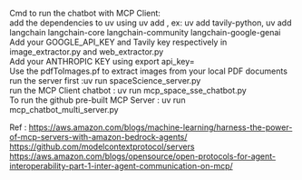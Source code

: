 Cmd to run the chatbot with MCP Client: <br>
add the dependencies to uv using uv add , ex: uv add tavily-python, uv add langchain langchain-core langchain-community langchain-google-genai <br>
Add your GOOGLE_API_KEY and Tavily key respectively in image_extractor.py and web_extractor.py <br>
Add your ANTHROPIC KEY using export api_key= <br>
Use the pdfToImages.pf to extract images from your local PDF documents <br>
run the server first :uv run spaceScience_server.py <br>
run the MCP Client chatbot : uv run mcp_space_sse_chatbot.py <br>
To run the github pre-built MCP Server : uv run mcp_chatbot_multi_server.py <br>

Ref : https://aws.amazon.com/blogs/machine-learning/harness-the-power-of-mcp-servers-with-amazon-bedrock-agents/ <br>
https://github.com/modelcontextprotocol/servers  <br>
https://aws.amazon.com/blogs/opensource/open-protocols-for-agent-interoperability-part-1-inter-agent-communication-on-mcp/ <br>
